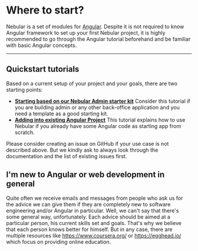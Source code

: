 # Where to start?

Nebular is a set of modules for <a href="https://angular.io/" target="_blank">Angular</a>. Despite it is not required to know Angular framework to set up your first Nebular project, it is highly recommended to go through the Angular tutorial beforehand and be familiar with basic Angular concepts.
<hr>

## Quickstart tutorials

Based on a current setup of your project and your goals, there are two starting points:

- **[Starting based on our Nebular Admin starter kit](docs/guides/install-based-on-starter-kit)** Consider this tutorial if you are building admin or any other back-office application and you need a template as a good starting kit.
- **[Adding into existing Angular Project](docs/guides/add-into-existing-project)** This tutorial explains how to use Nebular if you already have some Angular code as starting app from scratch.

Please consider creating an issue on GitHub if your use case is not described above. But we kindly ask to always look through the documentation and the list of existing issues first.
  
## I'm new to Angular or web development in general

Quite often we receive emails and messages from people who ask us for the advice we can give them if they are completely new to software engineering and/or Angular in particular. Well, we can't say that there's some general way, unfortunately. Each advice should be aimed at a particular person, his current skills set and goals. That's why we believe that each person knows better for himself. But in any case, there are multiple resources like https://www.coursera.org/ or https://egghead.io/ which focus on providing online education. 
